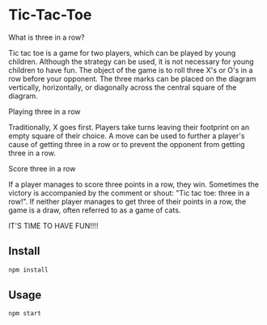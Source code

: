 # Tic-Tac-Toe


What is three in a row?

Tic tac toe is a game for two players, which can be played by young children. Although the strategy can be used, it is not necessary for young children to have fun. The object of the game is to roll three X's or O's in a row before your opponent. The three marks can be placed on the diagram vertically, horizontally, or diagonally across the central square of the diagram.

Playing three in a row

Traditionally, X goes first. Players take turns leaving their footprint on an empty square of their choice. A move can be used to further a player's cause of getting three in a row or to prevent the opponent from getting three in a row.

Score three in a row

If a player manages to score three points in a row, they win. Sometimes the victory is accompanied by the comment or shout: "Tic tac toe: three in a row!". If neither player manages to get three of their points in a row, the game is a draw, often referred to as a game of cats.

IT'S TIME TO HAVE FUN!!!!

## Install

```sh
npm install
```

## Usage

```sh
npm start
```



#
